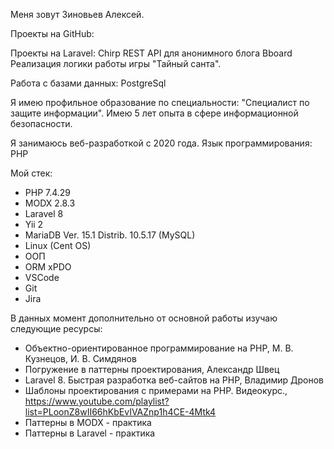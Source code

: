 Меня зовут Зиновьев Алексей.

Проекты на GitHub:

Проекты на Laravel:
Chirp
REST API для анонимного блога
Bboard
Реализация логики работы игры "Тайный санта".


Работа с базами данных:
PostgreSql

Я имею профильное образование по специальности: "Специалист по защите информации". Имею 5 лет опыта в сфере информационной безопасности.

Я занимаюсь веб-разработкой с 2020 года. Язык программирования: PHP

Мой стек:
- PHP 7.4.29
- MODX 2.8.3
- Laravel 8
- Yii 2
- MariaDB Ver. 15.1 Distrib. 10.5.17 (MySQL)
- Linux (Cent OS)
- ООП
- ORM xPDO
- VSCode
- Git
- Jira

В данных момент дополнительно от основной работы изучаю следующие ресурсы:
* Объектно-ориентированное программирование на PHP,
М. В. Кузнецов, И. В. Симдянов
* Погружение в паттерны проектирования, Александр Швец
* Laravel 8. Быстрая разработка веб-сайтов на PHP, Владимир Дронов
* Шаблоны проектирования с примерами на PHP. Видеокурс., https://www.youtube.com/playlist?list=PLoonZ8wII66hKbEvIVAZnp1h4CE-4Mtk4
* Паттерны в MODX - практика
* Паттерны в Laravel - практика
